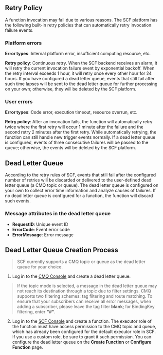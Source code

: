 
## Retry Policy
A function invocation may fail due to various reasons. The SCF platform has the following built-in retry policies that can automatically retry invocation failure events.

### Platform errors
**Error types**: Internal platform error, insufficient computing resource, etc.

**Retry policy**: Continuous retry. When the SCF backend receives an alarm, it will retry the current invocation failure event by exponential backoff. When the retry interval exceeds 1 hour, it will retry once every other hour for 24 hours. If you have configured a dead letter queue, events that still fail after such time lapses will be sent to the dead letter queue for further processing on your own; otherwise, they will be deleted by the SCF platform.

### User errors
**Error types**: Code error, execution timeout, resource overrun, etc.

**Retry policy**: After an invocation fails, the function will automatically retry twice where the first retry will occur 1 minute after the failure and the second retry 2 minutes after the first retry. While automatically retrying, the function can still handle new trigger events normally. If a dead letter queue is configured, events of three consecutive failures will be passed to the queue; otherwise, the events will be deleted by the SCF platform.

## Dead Letter Queue
According to the retry rules of SCF, events that still fail after the configured number of retries will be discarded or delivered to the user-defined dead letter queue (a CMQ topic or queue). The dead letter queue is configured on your own to collect error time information and analyze causes of failures. If no dead letter queue is configured for a function, the function will discard such events.

### Message attributes in the dead letter queue
- **RequestID**: Unique event ID
- **ErrorCode**: Event error code
- **ErrorMessage**: Error message

## Dead Letter Queue Creation Process
>SCF currently supports a CMQ topic or queue as the dead letter queue for your choice.
>
1. Log in to the [CMQ Console](https://console.cloud.tencent.com/cmq/index?rid=1) and create a dead letter queue.
>If the topic mode is selected, a message in the dead letter queue may not reach its destination through a topic due to filter settings. CMQ supports two filtering schemes: tag filtering and route matching.
>To ensure that your subscribers can receive all error messages, when adding a subscriber, please leave the tag filter **blank**; for BindingKey filtering,
>enter **"#"**.
>
2. Log in to the [SCF Console](https://console.cloud.tencent.com/scf/list?rid=1&ns=default) and create a function.
 The executor role of the function must have access permission to the CMQ topic and queue, which has already been configured for the default executor role in SCF. If you use a custom role, be sure to grant it such permission. You can configure the dead letter queue on the **Create Function** or **Configure Function** page.




